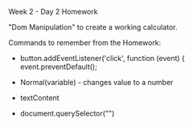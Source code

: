 Week 2 - Day 2 Homework

"Dom Manipulation" to create a working calculator.

Commands to remember from the Homework:

- button.addEventListener('click', function (event) {
  event.preventDefault();

- Normal(variable) - changes value to a number

- textContent

- document.querySelector("")
